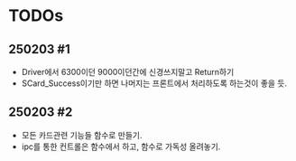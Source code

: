 # TODOs

## 250203 #1
  - Driver에서 6300이던 9000이던간에 신경쓰지말고 Return하기
  - SCard_Success이기만 하면 나머지는 프론트에서 처리하도록 하는것이 좋을 듯.

## 250203 #2
  - 모든 카드관련 기능들 함수로 만들기.
  - ipc를 통한 컨트롤은 함수에서 하고, 함수로 가독성 올려놓기.